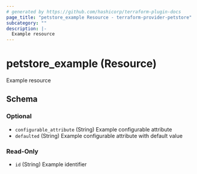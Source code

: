 ```yaml
---
# generated by https://github.com/hashicorp/terraform-plugin-docs
page_title: "petstore_example Resource - terraform-provider-petstore"
subcategory: ""
description: |-
  Example resource
---
```


# petstore_example (Resource)

Example resource



<!-- schema generated by tfplugindocs -->
## Schema

### Optional

- `configurable_attribute` (String) Example configurable attribute
- `defaulted` (String) Example configurable attribute with default value

### Read-Only

- `id` (String) Example identifier
